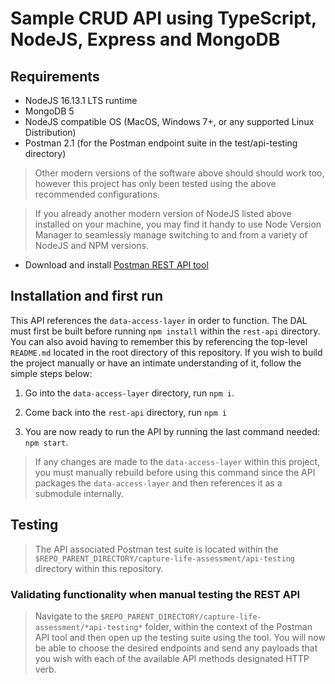 # Sample CRUD API using TypeScript, NodeJS, Express and MongoDB 

## Requirements
* NodeJS 16.13.1 LTS runtime
* MongoDB 5
* NodeJS compatible OS (MacOS, Windows 7+, or any supported Linux Distribution)
* Postman 2.1 (for the Postman endpoint suite in the test/api-testing directory) 

> Other modern versions of the software above should should work too, however this project has only been tested using the above recommended configurations. 

> If you already another modern version of NodeJS listed above installed on your machine, you may find it handy to use Node Version Manager to seamlessly manage switching to and from a variety of NodeJS and NPM versions.

* Download and install [Postman REST API tool](https://www.postman.com/downloads/)

## Installation and first run
This API references the `data-access-layer` in order to function. The DAL must first be built before running `npm install` within the `rest-api` directory. You can also avoid having to remember this by referencing the top-level `README.md` located in the root directory of this repository. If you wish to build the project manually or have an intimate understanding of it, follow the simple steps below:

1. Go into the `data-access-layer` directory, run `npm i`.

2. Come back into the `rest-api` directory, run `npm i`

3. You are now ready to run the API by running the last command needed: `npm start`. 

> If any changes are made to the `data-access-layer` within this project, you must manually rebuild before using this command since the API packages the `data-access-layer` and then references it as a submodule internally.
        
## Testing
> The API associated Postman test suite is located within the `$REPO_PARENT_DIRECTORY/capture-life-assessment/api-testing` directory within this repository.

### Validating functionality when manual testing the REST API
> Navigate to the `$REPO_PARENT_DIRECTORY/capture-life-assessment/*api-testing*` folder, within the context of the Postman API tool and then open up the testing suite using the tool. You will now be able to choose the desired endpoints and send any payloads that you wish with each of the available API methods designated HTTP verb.
